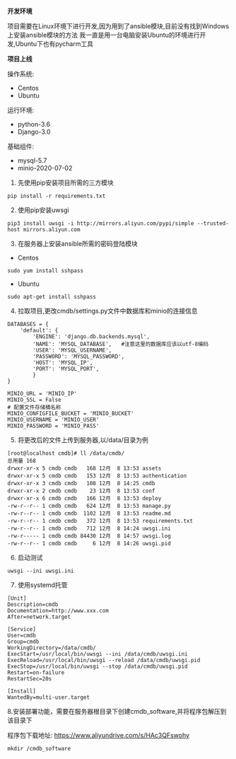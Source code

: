  **开发环境**

项目需要在Linux环境下进行开发,因为用到了ansible模块,目前没有找到Windows上安装ansible模块的方法
我一直是用一台电脑安装Ubuntu的环境进行开发,Ubuntu下也有pycharm工具

 
 **项目上线** 

操作系统:
- Centos
- Ubuntu

运行环境:
- python-3.6
- Django-3.0

基础组件:
- mysql-5.7
- minio-2020-07-02

1. 先使用pip安装项目所需的三方模块
```
pip install -r requirements.txt
```
2. 使用pip安装uwsgi
```
pip3 install uwsgi -i http://mirrors.aliyun.com/pypi/simple --trusted-host mirrors.aliyun.com
```

3. 在服务器上安装ansible所需的密码登陆模块
- Centos
```
sudo yum install sshpass
```
- Ubuntu
```
sudo apt-get install sshpass
```

4. 拉取项目,更改cmdb/settings.py文件中数据库和minio的连接信息
```
DATABASES = {
    'default': {
        'ENGINE': 'django.db.backends.mysql',
        'NAME': 'MYSQL_DATABASE',   #注意这里的数据库应该以utf-8编码
        'USER': 'MYSQL_USERNAME',
        'PASSWORD': 'MYSQL_PASSWORD',
        'HOST': 'MYSQL_IP',
        'PORT': 'MYSQL_PORT',
        }
}

MINIO_URL = 'MINIO_IP'
MINIO_SSL = False
# 配置文件存储桶名称
MINIO_CONFIGFILE_BUCKET = 'MINIO_BUCKET'
MINIO_USERNAME = 'MINIO_USER'
MINIO_PASSWORD = 'MINIO_PASS'

```
5. 将更改后的文件上传到服务器,以/data/目录为例
```
[root@localhost cmdb]# ll /data/cmdb/
总用量 168
drwxr-xr-x 5 cmdb cmdb   168 12月  8 13:53 assets
drwxr-xr-x 5 cmdb cmdb   153 12月  8 13:53 authentication
drwxr-xr-x 3 cmdb cmdb   108 12月  8 14:25 cmdb
drwxr-xr-x 2 cmdb cmdb    23 12月  8 13:53 conf
drwxr-xr-x 6 cmdb cmdb   166 12月  8 13:53 deploy
-rw-r--r-- 1 cmdb cmdb   624 12月  8 13:53 manage.py
-rw-r--r-- 1 cmdb cmdb  1102 12月  8 13:53 readme.md
-rw-r--r-- 1 cmdb cmdb   372 12月  8 13:53 requirements.txt
-rw-r--r-- 1 cmdb cmdb   712 12月  8 14:24 uwsgi.ini
-rw-r----- 1 cmdb cmdb 84430 12月  8 14:57 uwsgi.log
-rw-r--r-- 1 cmdb cmdb     6 12月  8 14:26 uwsgi.pid
```

6. 启动测试
```
uwsgi --ini uwsgi.ini
```

7. 使用systemd托管
```
[Unit]
Description=cmdb
Documentation=http://www.xxx.com
After=network.target
 
[Service]
User=cmdb
Group=cmdb
WorkingDirectory=/data/cmdb/
ExecStart=/usr/local/bin/uwsgi --ini /data/cmdb/uwsgi.ini
ExecReload=/usr/local/bin/uwsgi --reload /data/cmdb/uwsgi.pid
ExecStop=/usr/local/bin/uwsgi --stop /data/cmdb/uwsgi.pid
Restart=on-failure
RestartSec=20s
 
[Install]
WantedBy=multi-user.target
```

8.安装部署功能，需要在服务器根目录下创建cmdb_software,并将程序包解压到该目录下

程序包下载地址: https://www.aliyundrive.com/s/HAc3QFswohy
```
mkdir /cmdb_software
```
